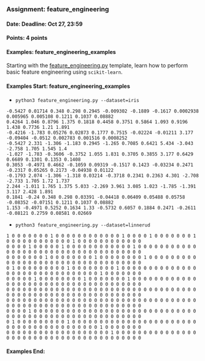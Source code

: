 ### Assignment: feature_engineering
#### Date: Deadline: Oct 27, 23:59
#### Points: 4 points
#### Examples: feature_engineering_examples

Starting with the [feature_engineering.py](https://github.com/ufal/npfl129/tree/master/labs/02/feature_engineering.py)
template, learn how to perform basic feature engineering using `scikit-learn`.

#### Examples Start: feature_engineering_examples
- `python3 feature_engineering.py --dataset=iris`
```
-0.5427 0.01714 0.348 0.298 0.2945 -0.009302 -0.1889 -0.1617 0.0002938 0.005965 0.005108 0.1211 0.1037 0.08882
0.4264 1.046 0.8796 1.375 0.1818 0.4458 0.3751 0.5864 1.093 0.9196 1.438 0.7736 1.21 1.891
-0.4216 -1.783 0.05276 0.02873 0.1777 0.7515 -0.02224 -0.01211 3.177 -0.09404 -0.0512 0.002783 0.001516 0.0008252
-0.5427 2.331 -1.306 -1.183 0.2945 -1.265 0.7085 0.6421 5.434 -3.043 -2.758 1.705 1.545 1.4
-1.027 -1.783 -0.3606 -0.3752 1.055 1.831 0.3705 0.3855 3.177 0.6429 0.6689 0.1301 0.1353 0.1408
0.3053 -0.4971 0.4662 -0.1059 0.09319 -0.1517 0.1423 -0.03234 0.2471 -0.2317 0.05265 0.2173 -0.04938 0.01122
-0.1793 2.074 -1.306 -1.318 0.03214 -0.3718 0.2341 0.2363 4.301 -2.708 -2.733 1.705 1.72 1.737
2.244 -1.011 1.765 1.375 5.033 -2.269 3.961 3.085 1.023 -1.785 -1.391 3.117 2.428 1.891
0.1841 -0.24 0.348 0.298 0.03391 -0.04418 0.06409 0.05488 0.05758 -0.08352 -0.07151 0.1211 0.1037 0.08882
1.153 -0.4971 0.5252 0.1634 1.33 -0.5732 0.6057 0.1884 0.2471 -0.2611 -0.08121 0.2759 0.08581 0.02669
```
- `python3 feature_engineering.py --dataset=linnerud`
```
1 0 0 0 0 0 0 0 1 0 0 0 0 0 0 0 0 0 0 0 0 1 0 0 0 0 1 0 0 0 0 0 0 0 1 0 0 0 0 0 0 0 0 0 0 0 0 1 0 0 0 0 0 0 0 0 0 0 0 0
0 0 0 0 1 0 0 0 0 0 1 0 0 0 0 0 0 0 0 0 0 0 0 1 0 0 0 0 0 0 0 0 0 0 0 0 0 0 0 0 0 0 0 0 0 0 0 0 0 0 0 0 0 0 0 0 0 0 0 0
0 0 0 0 0 0 0 1 0 0 0 0 0 0 0 0 1 0 0 0 0 0 0 0 0 1 0 0 0 0 0 0 0 0 0 0 0 0 0 0 0 0 0 0 0 0 0 0 0 0 0 0 0 0 0 0 0 0 0 0
0 1 0 0 0 0 0 0 0 0 0 1 0 0 0 0 0 0 0 0 1 0 0 0 0 0 0 0 0 0 0 0 0 0 0 0 0 0 0 0 0 0 0 0 0 0 0 0 0 0 0 0 1 0 0 0 0 0 0 0
0 0 0 0 0 1 0 0 0 0 0 0 0 0 1 0 0 0 0 0 0 0 1 0 0 0 0 0 0 0 0 0 0 0 0 0 0 0 0 0 0 0 0 0 0 0 0 0 0 0 0 0 0 0 0 0 0 0 0 0
0 0 0 0 0 0 0 0 0 0 0 0 0 0 0 0 0 0 0 0 0 0 0 0 0 0 0 0 0 0 0 0 0 0 0 0 0 0 0 0 0 0 0 0 0 0 0 0 0 0 0 0 0 0 0 0 0 0 0 0
0 0 0 0 0 0 0 0 0 0 0 0 0 0 0 0 0 0 0 0 0 0 0 0 0 0 0 0 0 0 0 0 0 0 0 0 0 0 0 0 0 0 0 0 0 0 0 0 0 0 0 0 0 0 0 0 0 0 0 0
0 0 0 0 1 0 0 0 0 0 0 0 0 0 0 0 0 0 0 0 0 0 0 0 0 0 0 0 0 0 0 0 0 0 0 0 0 0 0 0 0 0 0 0 0 0 0 0 0 0 0 0 0 0 0 0 0 0 0 0
0 1 0 0 0 0 0 0 0 0 0 1 0 0 0 0 0 0 0 0 0 0 0 0 0 0 0 0 0 0 0 0 0 0 0 0 0 0 0 0 0 0 0 0 0 0 0 0 0 0 0 0 1 0 0 0 0 0 0 0
0 0 0 0 0 0 0 0 0 0 0 0 0 0 0 0 0 0 0 1 0 0 0 0 0 0 0 0 0 0 0 0 0 0 0 0 0 0 0 0 0 0 0 0 0 0 0 0 0 0 0 0 0 0 0 0 0 0 0 0
```
#### Examples End:
